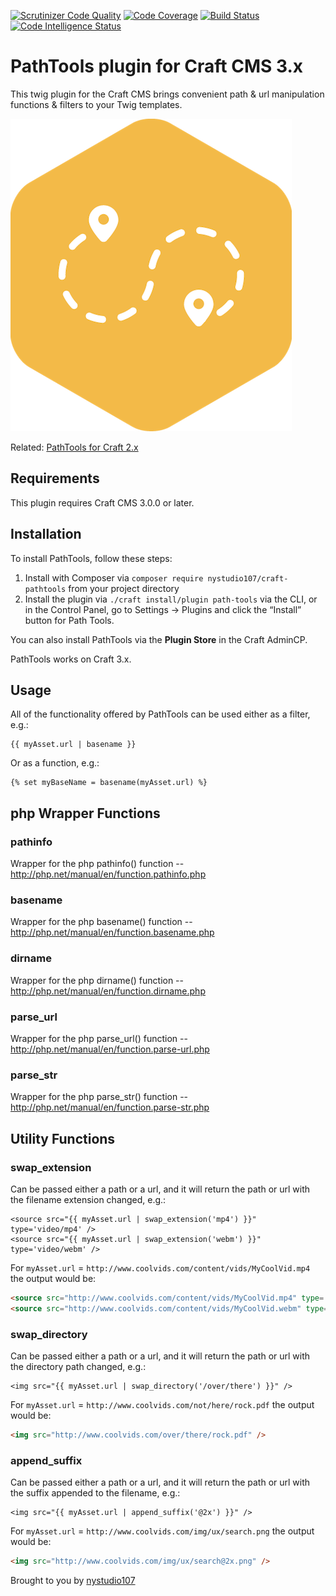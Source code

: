[![Scrutinizer Code Quality](https://scrutinizer-ci.com/g/nystudio107/craft-pathtools/badges/quality-score.png?b=v1)](https://scrutinizer-ci.com/g/nystudio107/craft-pathtools/?branch=v1) [![Code Coverage](https://scrutinizer-ci.com/g/nystudio107/craft-pathtools/badges/coverage.png?b=v1)](https://scrutinizer-ci.com/g/nystudio107/craft-pathtools/?branch=v1) [![Build Status](https://scrutinizer-ci.com/g/nystudio107/craft-pathtools/badges/build.png?b=v1)](https://scrutinizer-ci.com/g/nystudio107/craft-pathtools/build-status/v1) [![Code Intelligence Status](https://scrutinizer-ci.com/g/nystudio107/craft-pathtools/badges/code-intelligence.svg?b=v1)](https://scrutinizer-ci.com/code-intelligence)

# PathTools plugin for Craft CMS 3.x

This twig plugin for the Craft CMS brings convenient path & url manipulation functions & filters to your Twig templates.

![Screenshot](./resources/img/plugin-logo.png)

Related: [PathTools for Craft 2.x](https://github.com/nystudio107/pathtools)

## Requirements

This plugin requires Craft CMS 3.0.0 or later.

## Installation

To install PathTools, follow these steps:

1. Install with Composer via `composer require nystudio107/craft-pathtools` from your project directory
2. Install the plugin via `./craft install/plugin path-tools` via the CLI, or in the Control Panel, go to Settings → Plugins and click the “Install” button for Path Tools.

You can also install PathTools via the **Plugin Store** in the Craft AdminCP.

PathTools works on Craft 3.x.

## Usage

All of the functionality offered by PathTools can be used either as a filter, e.g.:

```twig
{{ myAsset.url | basename }}
```

Or as a function, e.g.:

```twig
{% set myBaseName = basename(myAsset.url) %}
```
## php Wrapper Functions
### pathinfo
Wrapper for the php pathinfo() function -- <http://php.net/manual/en/function.pathinfo.php>
### basename
Wrapper for the php basename() function -- <http://php.net/manual/en/function.basename.php>
### dirname
Wrapper for the php dirname() function -- <http://php.net/manual/en/function.dirname.php>
### parse_url
Wrapper for the php parse_url() function -- <http://php.net/manual/en/function.parse-url.php>
### parse_str
Wrapper for the php parse_str() function -- <http://php.net/manual/en/function.parse-str.php>
## Utility Functions
### swap_extension
Can be passed either a path or a url, and it will return the path or url with the filename extension changed, e.g.:

```twig
<source src="{{ myAsset.url | swap_extension('mp4') }}" type='video/mp4' />
<source src="{{ myAsset.url | swap_extension('webm') }}" type='video/webm' />
```

For ``myAsset.url`` = ``http://www.coolvids.com/content/vids/MyCoolVid.mp4`` the output would be:

```html
<source src="http://www.coolvids.com/content/vids/MyCoolVid.mp4" type='video/mp4' />
<source src="http://www.coolvids.com/content/vids/MyCoolVid.webm" type='video/webm' />
```

### swap_directory
Can be passed either a path or a url, and it will return the path or url with the directory path changed, e.g.:

```twig
<img src="{{ myAsset.url | swap_directory('/over/there') }}" />
```

For ``myAsset.url`` = ``http://www.coolvids.com/not/here/rock.pdf`` the output would be:

```html
<img src="http://www.coolvids.com/over/there/rock.pdf" />
```

### append_suffix
Can be passed either a path or a url, and it will return the path or url with the suffix appended to the filename, e.g.:

```twig
<img src="{{ myAsset.url | append_suffix('@2x') }}" />
```

For ``myAsset.url`` = ``http://www.coolvids.com/img/ux/search.png`` the output would be:

```html
<img src="http://www.coolvids.com/img/ux/search@2x.png" />
```

Brought to you by [nystudio107](https://nystudio107.com)
